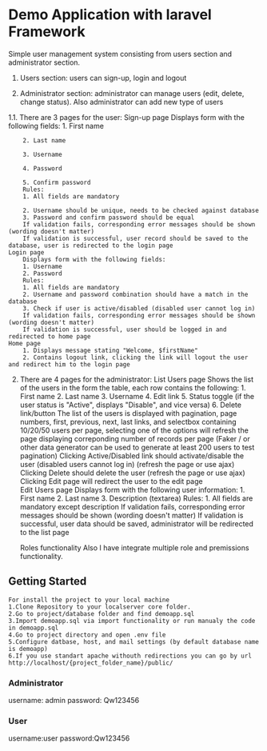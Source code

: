 # Demo Application with laravel Framework

Simple user management system consisting from users section and administrator section.



1. Users section: users can sign-up, login and logout

2. Administrator section: administrator can manage users (edit, delete, change status). Also administrator can add new type of users



1.1. There are 3 pages for the user:
	Sign-up page
		Displays form with the following fields:
		1. First name

		2. Last name

		3. Username

		4. Password

		5. Confirm password
		Rules:
		1. All fields are mandatory

		2. Username should be unique, needs to be checked against database
		3. Password and confirm password should be equal
		If validation fails, corresponding error messages should be shown (wording doesn't matter)
		If validation is successful, user record should be saved to the database, user is redirected to the login page
	Login page
		Displays form with the following fields:
		1. Username
		2. Password
		Rules:
		1. All fields are mandatory
		2. Username and password combination should have a match in the database
		3. Check if user is active/disabled (disabled user cannot log in)
		If validation fails, corresponding error messages should be shown (wording doesn't matter)
		If validation is successful, user should be logged in and redirected to home page
	Home page
		1. Displays message stating "Welcome, $firstName"
		2. Contains logout link, clicking the link will logout the user and redirect him to the login page
2. There are 4 pages for the administrator:
	List Users page
		Shows the list of the users in the form the table, 
		each row contains the following:
			1. First name
			2. Last name
			3. Username
			4. Edit link
			5. Status toggle (if the user status is "Active", displays "Disable", and vice versa)
			6. Delete link/button
		The list of the users is displayed with pagination, page numbers, first, previous, next, last links, 
		and selectbox containing 10/20/50 users per page, selecting one of the options will refresh the page 
		displaying correponding number of records per page
		(Faker / or other data generator can be used to generate at least 200 users to test pagination)
		Clicking Active/Disabled link should activate/disable the user (disabled users cannot log in) (refresh the page or use ajax)
		Clicking Delete should delete the user (refresh the page or use ajax)
		Clicking Edit page will redirect the user to the edit page	
	Edit Users page
		Displays form with the following user information:
		1. First name
		2. Last name
		3. Description (textarea)
		Rules:
		1. All fields are mandatory except description
		If validation fails, corresponding error messages should be shown (wording doesn't matter)
		If validation is successful, user data should be saved, administrator will be redirected to the list page
	
	Roles functionality
		Also I have integrate multiple role and premissions functionality.
## Getting Started
	For install the project to your local machine
	1.Clone Repository to your localserver core folder.
	2.Go to project/database folder and find demoapp.sql
	3.Import demoapp.sql via import functionality or run manualy the code in demoapp.sql
	4.Go to project directory and open .env file
	5.Configure datbase, host, and mail settings (by default database name is demoapp)
	6.If you use standart apache withouth redirections you can go by url http://localhost/{project_folder_name}/public/
### Administrator
username: admin
password: Qw123456
### User
username:user
password:Qw123456
